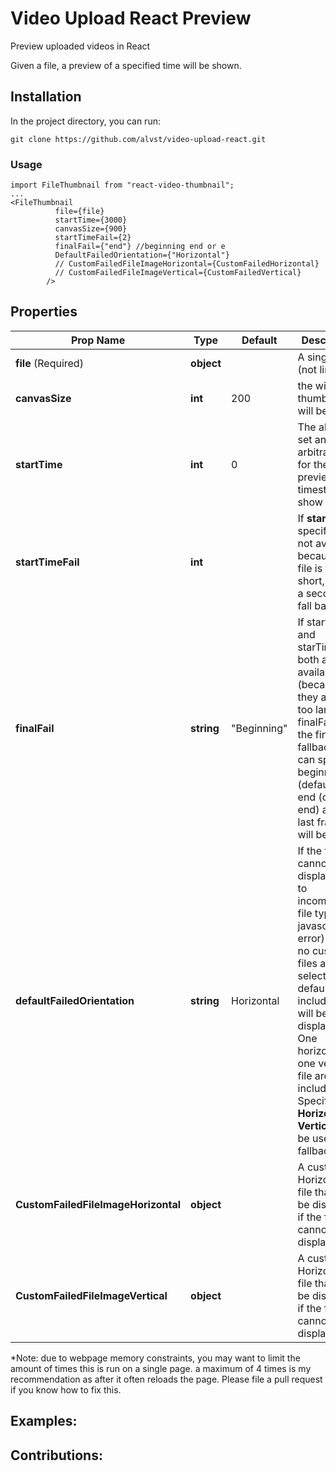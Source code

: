 # Video Upload React Preview

Preview uploaded videos in React

Given a file, a preview of a specified time will be shown.

## Installation

In the project directory, you can run:

```
git clone https://github.com/alvst/video-upload-react.git

```

### Usage

```es6
import FileThumbnail from "react-video-thumbnail";
...
<FileThumbnail
          file={file}
          startTime={3000}
          canvasSize={900}
          startTimeFail={2}
          finalFail={"end"} //beginning end or e
          DefaultFailedOrientation={"Horizontal"}
          // CustomFailedFileImageHorizontal={CustomFailedHorizontal}
          // CustomFailedFileImageVertical={CustomFailedVertical}
        />
```


## Properties

| Prop Name | Type | Default | Description |
| --- | --- | --- | --- |
| **file** (Required) | **object** | | A single file (not link) |
| **canvasSize** | **int** | 200 | the width the thumbnail will be |
| **startTime** | **int** | 0 |The ability to set an arbitrary time for the preview timestamp to show |
| **startTimeFail** | **int** |  | If **startTime** specified is not available, because the file is too short, this is a secondary fall back. |
| **finalFail** | **string** | "Beginning" | If startTime and starTimeFail both are not available (because they are both too large), finalFail is the final fallback. You can specify beginning (default) or end (or e for end) and the last frame will be used. |
| **defaultFailedOrientation** | **string** | Horizontal | If the file cannot display (due to incompatable file type or a javascript error) and if no custom files are selected, a default file is included that will be displayed. One horizontal, one vertical file are included. Specifying **Horizontal** or **Vertical** will be used as a fallback. |
| **CustomFailedFileImageHorizontal** | **object** | | A custom Horizontal file that will be displayed if the file cannot be displayed|
| **CustomFailedFileImageVertical** | **object** | | A custom Horizontal file that will be displayed if the file cannot be displayed |

*Note: due to webpage memory constraints, you may want to limit the amount of times this is run on a single page. a maximum of 4 times is my recommendation as after it often reloads the page. Please file a pull request if you know how to fix this.

## Examples:

## Contributions: